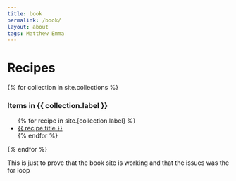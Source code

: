 ```yaml
---
title: book
permalink: /book/
layout: about
tags: Matthew Emma
---
```


<h1>Recipes</h1>
<div>
{% for collection in site.collections %}
  <h3 class="post-meta">
    Items in {{ collection.label }}
  </h3>
  <ul>
  {% for recipe in site.[collection.label] %}
    <li><a href="{{ recipe.url }}">{{ recipe.title }}</a></li>
  {% endfor %}
  </ul>
{% endfor %}
</div>
<p>This is just to prove that the book site is working and that the issues was the for loop</p>
